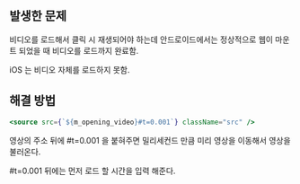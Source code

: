 ## 발생한 문제

비디오를 로드해서 클릭 시 재생되어야 하는데 안드로이드에서는 정상적으로 웹이 마운트 되었을 때 비디오를 로드까지 완료함.

iOS 는 비디오 자체를 로드하지 못함.

## 해결 방법

```jsx
<source src={`${m_opening_video}#t=0.001`} className="src" />
```

영상의 주소 뒤에 #t=0.001 을 붙혀주면 밀리세컨드 만큼 미리 영상을 이동해서 영상을 불러온다.

#t=0.001 뒤에는 먼저 로드 할 시간을 입력 해준다.